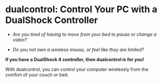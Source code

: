 # dualcontrol: Control Your PC with a DualShock Controller

- *Are you tired of having to move from your bed to pause or change a video?*

- *Do you not own a wireless mouse, or feel like they are limited?*

**If you have a DualShock 4 controller, then dualcontrol is for you!**

With dualcontrol, you can control your computer wirelessly from the comfort of your couch or bed.

